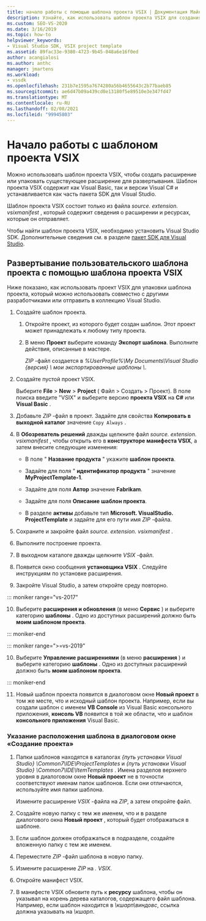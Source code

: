 ```yaml
---
title: начало работы с помощью шаблона проекта VSIX | Документация Майкрософт
description: Узнайте, как использовать шаблон проекта VSIX для создания расширения или упаковки существующего расширения для развертывания.
ms.custom: SEO-VS-2020
ms.date: 3/16/2019
ms.topic: how-to
helpviewer_keywords:
- Visual Studio SDK, VSIX project template
ms.assetid: 89fac33e-9380-4723-9b45-048a6e16f0ed
author: acangialosi
ms.author: anthc
manager: jmartens
ms.workload:
- vssdk
ms.openlocfilehash: 231b7e1595a7674280a56b4655643c2b77baeb85
ms.sourcegitcommit: ae6d47b09a439cd0e13180f5e89510e3e347fd47
ms.translationtype: MT
ms.contentlocale: ru-RU
ms.lasthandoff: 02/08/2021
ms.locfileid: "99945803"
---
```

# <a name="get-started-with-the-vsix-project-template"></a>Начало работы с шаблоном проекта VSIX

Можно использовать шаблон проекта VSIX, чтобы создать расширение или упаковать существующее расширение для развертывания. Шаблон проекта VSIX содержит как Visual Basic, так и версии Visual C# и устанавливается как часть пакета SDK для Visual Studio.

 Шаблон проекта VSIX состоит только из файла *source. extension. vsixmanifest* , который содержит сведения о расширении и ресурсах, которые он отправляет.

 Чтобы найти шаблон проекта VSIX, необходимо установить Visual Studio SDK. Дополнительные сведения см. в разделе [пакет SDK для Visual Studio](../extensibility/visual-studio-sdk.md).

## <a name="deploy-a-custom-project-template-using-the-vsix-project-template"></a>Развертывание пользовательского шаблона проекта с помощью шаблона проекта VSIX

 Ниже показано, как использовать проект VSIX для упаковки шаблона проекта, который можно использовать совместно с другими разработчиками или отправить в коллекцию Visual Studio.

1. Создайте шаблон проекта.

    1. Откройте проект, из которого будет создан шаблон. Этот проект может принадлежать к любому типу проекта.

    2. В меню **Проект** выберите команду **Экспорт шаблона**. Выполните действия, описанные в мастере.

         *ZIP* -файл создается в *%UserProfile%\My Documents\Visual Studio {версия} \ мои экспортированные шаблоны \\*.

2. Создайте пустой проект VSIX.

     Выберите **File** > **New** > **Project** ( Файл > Создать > Проект). В поле поиска введите "VSIX" и выберите версию **проекта VSIX** на **C#** или **Visual Basic** .

3. Добавьте *ZIP* -файл в проект. Задайте для свойства **Копировать в выходной каталог** значение `Copy Always` .

4. В **Обозреватель решений** дважды щелкните файл *source. extension. vsixmanifest* , чтобы открыть его в **конструкторе манифеста VSIX**, а затем внесите следующие изменения:

    - В поле " **Название продукта** " укажите **шаблон проекта**.

    - Задайте для поля " **идентификатор продукта** " значение **MyProjectTemplate-1**.

    - Задайте для поля **Автор** значение **Fabrikam**.

    - Задайте для поля **Описание** **шаблон проекта**.

    - В разделе **активы** добавьте тип **Microsoft. VisualStudio. ProjectTemplate** и задайте для его пути имя *ZIP* -файла.

5. Сохраните и закройте файл *source. extension. vsixmanifest* .

6. Выполните построение проекта.

7. В выходном каталоге дважды щелкните *VSIX* -файл.

8. Появится окно сообщения **установщика VSIX** . Следуйте инструкциям по установке расширения.

9. Закройте Visual Studio, а затем откройте среду повторно.

::: moniker range="vs-2017"

10. Выберите **расширения и обновления** (в меню **Сервис** ) и выберите категорию **шаблоны** . Одно из доступных расширений должно быть **моим шаблоном проекта**.

::: moniker-end

::: moniker range=">=vs-2019"

10. Выберите **Управление расширениями** (в меню **расширения** ) и выберите категорию **шаблоны** . Одно из доступных расширений должно быть **моим шаблоном проекта**.

::: moniker-end

11. Новый шаблон проекта появится в диалоговом окне **Новый проект** в том же месте, что и исходный шаблон проекта. Например, если вы создали шаблон с именем **VB Console** из Visual Basic консольного приложения, **консоль VB** появится в той же области, что и шаблон **консольного приложения** Visual Basic.

### <a name="to-specify-the-location-of-the-template-in-the-new-project-dialog-box"></a>Указание расположения шаблона в диалоговом окне «Создание проекта»

1. Папки шаблонов находятся в каталогах *{путь установки Visual Studio} \Common7\IDE\ProjectTemplates* и *{путь установки Visual Studio} \Common7\IDE\ItemTemplates* . Имена разделов верхнего уровня в диалоговом окне **Новый проект** не в точности соответствуют именам папок шаблонов. Если они отличаются, используйте имя папки шаблона.

    Измените расширение *VSIX* -файла на *ZIP*, а затем откройте файл.

2. Создайте новую папку с тем же именем, что и в разделе диалогового окна **Новый проект** , который будет отображаться в шаблоне.

3. Если шаблон должен отображаться в подразделе, создайте вложенную папку с тем же именем.

4. Переместите *ZIP* -файл шаблона в новую папку.

5. Измените расширение *ZIP* на *. VSIX*.

6. Откройте манифест VSIX.

7. В манифесте VSIX обновите путь к **ресурсу** шаблона, чтобы он указывал на корень дерева каталогов, содержащего файл шаблона. Например, если шаблон находится в *\кшарп\виндовс*, ссылка должна указывать на *\кшарп*.
